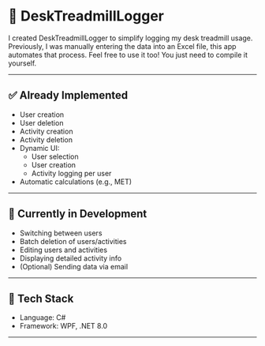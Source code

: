 # 🏃 DeskTreadmillLogger

I created DeskTreadmillLogger to simplify logging my desk treadmill usage. Previously, I was manually entering the data into an Excel file, this app automates that process.
Feel free to use it too! You just need to compile it yourself.

---

## ✅ Already Implemented
- User creation
- User deletion
- Activity creation
- Activity deletion
- Dynamic UI:
  - User selection
  - User creation
  - Activity logging per user
- Automatic calculations (e.g., MET)

---

## 🔧 Currently in Development
- Switching between users
- Batch deletion of users/activities
- Editing users and activities
- Displaying detailed activity info
- (Optional) Sending data via email

---

## 🧰 Tech Stack
- Language: C#
- Framework: WPF, .NET 8.0

---
